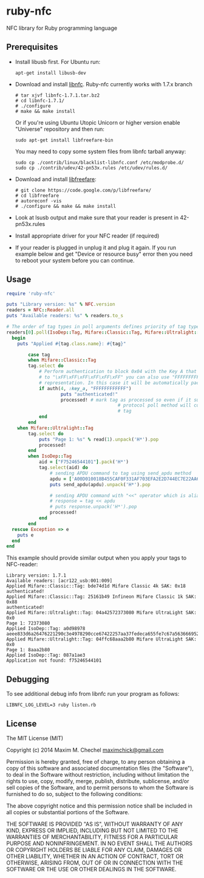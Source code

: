 ruby-nfc
========

NFC library for Ruby programming language

Prerequisites
------------

* Install libusb first. For Ubuntu run:
  ```
  apt-get install libusb-dev
  ```
* Download and install [libnfc](https://bintray.com/nfc-tools/sources/libnfc). Ruby-nfc currently works with 1.7.x branch
  
  ```
  # tar xjvf libnfc-1.7.1.tar.bz2
  # cd libnfc-1.7.1/
  # ./configure
  # make && make install
  ```
  
  Or if you're using Ubuntu Utopic Unicorn or higher version еnable "Universe" repository and then run:
  ```
  sudo apt-get install libfreefare-bin
  ```
  You may need to copy some system files from libnfc tarball anyway:

    ```
    sudo cp ./contrib/linux/blacklist-libnfc.conf /etc/modprobe.d/
    sudo cp ./contrib/udev/42-pn53x.rules /etc/udev/rules.d/
    ```
* Download and install [libfreefare](https://code.google.com/p/libfreefare/):
  ```
  # git clone https://code.google.com/p/libfreefare/
  # cd libfreefare
  # autoreconf -vis
  # ./configure && make && make install
  ```
  
* Look at lsusb output and make sure that your reader is present in 42-pn53x.rules
* Install appropriate driver for your NFC reader (if required)
* If your reader is plugged in unplug it and plug it again. If you run example below and get "Device or resource busy" error then you need to reboot your system before you can continue.

Usage
-----

```ruby
require 'ruby-nfc'

puts "Library version: %s" % NFC.version
readers = NFC::Reader.all
puts "Available readers: %s" % readers.to_s

# The order of tag types in poll arguments defines priority of tag types
readers[0].poll(IsoDep::Tag, Mifare::Classic::Tag, Mifare::Ultralight::Tag, NFC::Tag) do |tag|
  begin
  	puts "Applied #{tag.class.name}: #{tag}"

		case tag
		when Mifare::Classic::Tag
  		tag.select do
  			# Perform authentication to block 0x04 with the Key A that equals 
  			# to "\xFF\xFF\xFF\xFF\xFF\xFF" you can also use "FFFFFFFFFFFF"
  			# representation. In this case it will be automatically packed to 6 bytes
  			if auth(4, :key_a, "FFFFFFFFFFFF")
					puts "authenticated!"
					processed! # mark tag as processed so even if it supports different
										 # protocol poll method will continue with another physical
										 # tag
  			end
  		end
  	when Mifare::Ultralight::Tag
  		tag.select do
  			puts "Page 1: %s" % read(1).unpack('H*').pop
  			processed!
  		end
		when IsoDep::Tag
			aid = ["F75246544101"].pack('H*')
			tag.select(aid) do
				# sending APDU command to tag using send_apdu method
				apdu = ['A00D010018B455CAF0F331AF703EFA2E2D744EC7E22AA64076CD19F6D0'].pack('H*')
				puts send_apdu(apdu).unpack('H*').pop

				# sending APDU command with "<<" operator which is alias to send_apdu
				# response = tag << apdu
				# puts response.unpack('H*').pop
				processed!
			end
		end
  rescue Exception => e
    puts e
  end
end

```

This example should provide similar output when you apply your tags to NFC-reader:
```
Library version: 1.7.1
Available readers: [acr122_usb:001:009]
Applied Mifare::Classic::Tag: bde74d1d Mifare Classic 4k SAK: 0x18
authenticated!
Applied Mifare::Classic::Tag: 25161b49 Infineon Mifare Classic 1k SAK: 0x88
authenticated!
Applied Mifare::Ultralight::Tag: 04a42572373080 Mifare UltraLight SAK: 0x0
Page 1: 72373080
Applied IsoDep::Tag: a0d98978
aeee833d6a26476221290c3e4978290cce67422257aa37fedeca655fe7c67a5636669529e676a7c53fa51b9af3ae62e631b6cbebd4a65228a2fbf9cfe8b860e5efc69000
Applied Mifare::Ultralight::Tag: 04ffc68aaa2b80 Mifare UltraLight SAK: 0x0
Page 1: 8aaa2b80
Applied IsoDep::Tag: 087a1ae3
Application not found: f75246544101
```

Debugging
---------

To see additional debug info from libnfc run your program as follows:
```
LIBNFC_LOG_LEVEL=3 ruby listen.rb
```

License
-------

The MIT License (MIT)

Copyright (c) 2014 Maxim M. Chechel <maximchick@gmail.com>

Permission is hereby granted, free of charge, to any person obtaining a copy
of this software and associated documentation files (the "Software"), to deal
in the Software without restriction, including without limitation the rights
to use, copy, modify, merge, publish, distribute, sublicense, and/or sell
copies of the Software, and to permit persons to whom the Software is
furnished to do so, subject to the following conditions:

The above copyright notice and this permission notice shall be included in
all copies or substantial portions of the Software.

THE SOFTWARE IS PROVIDED "AS IS", WITHOUT WARRANTY OF ANY KIND, EXPRESS OR
IMPLIED, INCLUDING BUT NOT LIMITED TO THE WARRANTIES OF MERCHANTABILITY,
FITNESS FOR A PARTICULAR PURPOSE AND NONINFRINGEMENT. IN NO EVENT SHALL THE
AUTHORS OR COPYRIGHT HOLDERS BE LIABLE FOR ANY CLAIM, DAMAGES OR OTHER
LIABILITY, WHETHER IN AN ACTION OF CONTRACT, TORT OR OTHERWISE, ARISING FROM,
OUT OF OR IN CONNECTION WITH THE SOFTWARE OR THE USE OR OTHER DEALINGS IN
THE SOFTWARE.
